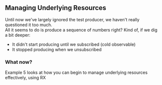 ## Managing Underlying Resources

Until now we've largely ignored the test producer, we haven't really questioned it too much.  
All it seems to do is produce a sequence of numbers right?  Kind of, if we dig a bit deeper:

* It didn't start producing until we subscribed (cold observable)
* It stopped producing when we unsubscribed


### What now?  

Example 5 looks at how you can begin to manage underlying resources effectively, using RX